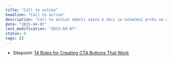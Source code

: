 ```yaml
---
title: "Call to action"
headline: "Call to action"
description: "Call to action neboli výzva k akci je označení prvku na webu, který ma přimět uživatele k akci."
date: "2015-04-07"
last_modification: "2015-04-07"
status: 0
tags: []
---
```


- Sitepoint: [14 Rules for Creating CTA Buttons That Work](http://www.sitepoint.com/cta-buttons-that-work/)